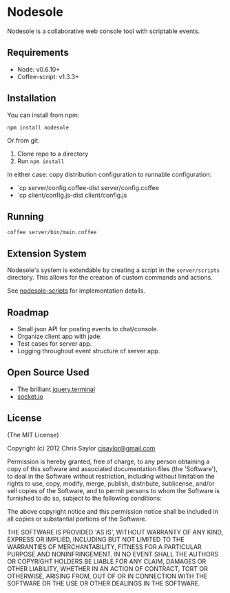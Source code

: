 # Nodesole

Nodesole is a collaborative web console tool with scriptable events.

## Requirements

* Node: v0.6.10+
* Coffee-script: v1.3.3+

## Installation

You can install from npm:

```shell
npm install nodesole
```

Or from git:

1. Clone repo to a directory
1. Run `npm install`

In either case: copy distribution configuration to runnable configuration:
  * `cp server/config.coffee-dist server/config.coffee
  * `cp client/config.js-dist client/config.js

## Running

```shell
coffee server/bin/main.coffee
```

## Extension System

Nodesole's system is extendable by creating a script in the `server/scripts` directory.  This allows
for the creation of custom commands and actions.

See [nodesole-scripts](https://github.com/cjsaylor/nodesole-scripts) for implementation details.

## Roadmap

* Small json API for posting events to chat/console.
* Organize client app with jade.
* Test cases for server app.
* Logging throughout event structure of server app.

## Open Source Used

* The brilliant [jquery.terminal](https://github.com/jcubic/jquery.terminal)
* [socket.io](https://github.com/LearnBoost/socket.io)

## License

(The MIT License)

Copyright (c) 2012 Chris Saylor <cjsaylor@gmail.com>

Permission is hereby granted, free of charge, to any person obtaining a copy of this software and associated documentation files (the 'Software'), to deal in the Software without restriction, including without limitation the rights to use, copy, modify, merge, publish, distribute, sublicense, and/or sell copies of the Software, and to permit persons to whom the Software is furnished to do so, subject to the following conditions:

The above copyright notice and this permission notice shall be included in all copies or substantial portions of the Software.

THE SOFTWARE IS PROVIDED 'AS IS', WITHOUT WARRANTY OF ANY KIND, EXPRESS OR IMPLIED, INCLUDING BUT NOT LIMITED TO THE WARRANTIES OF MERCHANTABILITY, FITNESS FOR A PARTICULAR PURPOSE AND NONINFRINGEMENT. IN NO EVENT SHALL THE AUTHORS OR COPYRIGHT HOLDERS BE LIABLE FOR ANY CLAIM, DAMAGES OR OTHER LIABILITY, WHETHER IN AN ACTION OF CONTRACT, TORT OR OTHERWISE, ARISING FROM, OUT OF OR IN CONNECTION WITH THE SOFTWARE OR THE USE OR OTHER DEALINGS IN THE SOFTWARE.
